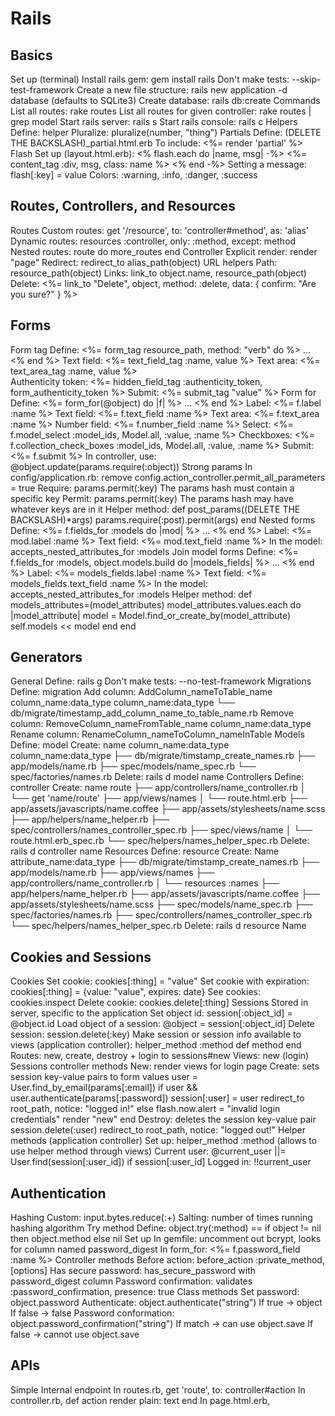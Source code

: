 # Rails

## Basics

Set up (terminal)
  Install rails gem: gem install rails
  Don't make tests: --skip-test-framework
  Create a new file structure: rails new application -d database (defaults to SQLite3)
  Create database: rails db:create
Commands
  List all routes: rake routes
  List all routes for given controller: rake routes | grep model
  Start rails server: rails s
  Start rails console: rails c
Helpers
  Define: helper
  Pluralize: pluralize(number, "thing")
Partials
  Define: (DELETE THE BACKSLASH)\_partial.html.erb
  To include: <%= render 'partial' %>
Flash
  Set up (layout.html.erb):
    <% flash.each do |name, msg| -%>
      <%= content_tag :div, msg, class: name %>
    <% end -%>
  Setting a message: flash[:key] = value
  Colors: :warning, :info, :danger, :success

## Routes, Controllers, and Resources

Routes
  Custom routes: get '/resource', to: 'controller#method', as: 'alias'
  Dynamic routes: resources :controller, only: :method, except: method
  Nested routes: route do more_routes end
Controller
  Explicit render: render "page"
  Redirect: redirect_to alias_path(object)
URL helpers
  Path: resource_path(object)
  Links: link_to object.name, resource_path(object)
  Delete: <%= link_to "Delete", object, method: :delete, data: { confirm: "Are you sure?" } %>

## Forms

Form tag
  Define: <%= form_tag resource_path, method: "verb" do %> ... <% end %>
  Text field: <%= text_field_tag :name, value %>
  Text area:  <%= text_area_tag :name, value %><br>
  Authenticity token: <%= hidden_field_tag :authenticity_token, form_authenticity_token %>
  Submit: <%= submit_tag "value" %>
Form for
  Define: <%= form_for(@object) do |f| %> ... <% end %>
  Label: <%= f.label :name %>
  Text field: <%= f.text_field :name %>
  Text area: <%= f.text_area :name %>
  Number field: <%= f.number_field :name %>
  Select: <%= f.model_select :model_ids, Model.all, :value, :name %>
  Checkboxes: <%= f.collection_check_boxes :model_ids, Model.all, :value, :name %>
  Submit: <%= f.submit %>
  In controller, use: @object.update(params.require(:object))
Strong params
  In config/application.rb: remove config.action_controller.permit_all_parameters = true
  Require: params.permit(:key)
    The params hash must contain a specific key
  Permit: params.permit(:key)
    The params hash may have whatever keys are in it
  Helper method:
    def post_params((DELETE THE BACKSLASH)\*args)
	   params.require(:post).permit(args)
	  end
Nested forms
  Define: <%= f.fields_for :models do |mod| %> ... <% end %>
  Label: <%= mod.label :name %>
  Text field: <%= mod.text_field :name %>
  In the model: accepts_nested_attributes_for :models
Join model forms
  Define: <%= f.fields_for :models, object.models.build do |models_fields| %> ... <% end %>
  Label: <%= models_fields.label :name %>
  Text field: <%= models_fields.text_field :name %>
  In the model: accepts_nested_attributes_for :models
  Helper method:
    def models_attributes=(model_attributes)
      model_attributes.values.each do |model_attribute|
        model = Model.find_or_create_by(model_attribute)
        self.models << model
      end
    end

## Generators

General
  Define: rails g <name of generator>
  Don't make tests: --no-test-framework
Migrations
  Define: migration
  Add column: AddColumn_nameToTable_name column_name:data_type column_name:data_type
    └── db/migrate/timestamp_add_column_name_to_table_name.rb
  Remove column: RemoveColumn_nameFromTable_name column_name:data_type
  Rename column: RenameColumn_nameToColumn_nameInTable
Models
  Define: model
  Create: name column_name:data_type column_name:data_type
    ├── db/migrate/timstamp_create_names.rb
    ├── app/models/name.rb
    ├── spec/models/name_spec.rb
    └── spec/factories/names.rb
  Delete: rails d model name
Controllers
  Define: controller
  Create: name route
    ├── app/controllers/name_controller.rb
    │   └── get 'name/route'
    ├── app/views/names
    │   └── route.html.erb
    ├── app/assets/javascripts/name.coffee
    ├── app/assets/stylesheets/name.scss
    ├── app/helpers/name_helper.rb
    ├── spec/controllers/names_controller_spec.rb
    ├── spec/views/name
    │   └── route.html.erb_spec.rb
    └── spec/helpers/names_helper_spec.rb
  Delete: rails d controller name
Resources
  Define: resource
  Create: Name attribute_name:data_type
    ├── db/migrate/timstamp_create_names.rb
    ├── app/models/name.rb
    ├── app/views/names
    ├── app/controllers/name_controller.rb
    │   └── resources :names
    ├── app/helpers/name_helper.rb
    ├── app/assets/javascripts/name.coffee
    ├── app/assets/stylesheets/name.scss
    ├── spec/models/name_spec.rb
    ├── spec/factories/names.rb
    ├── spec/controllers/names_controller_spec.rb
    └── spec/helpers/names_helper_spec.rb
  Delete: rails d resource Name

## Cookies and Sessions

Cookies
  Set cookie: cookies[:thing] = "value"
  Set cookie with expiration: cookies[:thing] = {value: "value", expires: date}
  See cookies: cookies.inspect
  Delete cookie: cookies.delete[:thing]
Sessions
  Stored in server, specific to the application
  Set object id: session[:object_id] = @object.id
  Load object of a session: @object = session[:object_id]
  Delete session: session.delete(:key)
  Make session or session info available to views (application controller):
    helper_method :method
    def method <stuff with sessions> end
  Routes: new, create, destroy + login to sessions#new
  Views: new (login)
Sessions controller methods
  New: render views for login page
  Create: sets session key-value pairs to form values
    user = User.find_by_email(params[:email])
    if user && user.authenticate(params[:password])
      session[:user] = user
      redirect_to root_path, notice: "logged in!"
    else
      flash.now.alert = "invalid login credentials"
      render "new"
    end
  Destroy: deletes the session key-value pair
    session.delete(:user)
    redirect_to root_path, notice: "logged out!"
Helper methods (application controller)
  Set up: helper_method :method (allows to use helper method through views)
  Current user: @current_user ||= User.find(session[:user_id]) if session[:user_id]
  Logged in: !!current_user

## Authentication

Hashing
  Custom: input.bytes.reduce(:+)
  Salting: number of times running hashing algorithm
Try method
  Define: object.try(:method) == if object != nil then object.method else nil
Set up
  In gemfile: uncomment out bcrypt, looks for column named password_digest
  In form_for: <%= f.password_field :name %>
Controller methods
  Before action: before_action :private_method, [options]
  Has secure password: has_secure_password with password_digest column
  Password confirmation: validates :password_confirmation, presence: true
Class methods
  Set password: object.password
  Authenticate: object.authenticate("string")
    If true -> object
    If false -> false
  Password conformation: object.password_confirmation("string")
    If match -> can use object.save
    If false -> cannot use object.save

## APIs

Simple Internal endpoint
  In routes.rb,
    get 'route', to: controller#action
  In controller.rb,
    def action
      render plain: text
    end
  In page.html.erb,
    <script type="text/javascript">
      $(function () {
        $(".js-button").on('click', function() {
          $.get("route", function(data) {
            $('#target').text(data);
          })
        })
      })
    </script>
